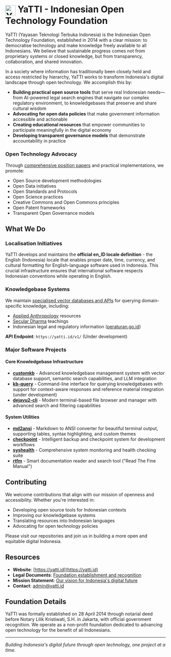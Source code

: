 # <img src="https://yatti.id/images/logo.svg" alt="YaTTI Logo" height="32" style="vertical-align: middle"> YaTTI - Indonesian Open Technology Foundation

YaTTI (Yayasan Teknologi Terbuka Indonesia) is the Indonesian Open Technology Foundation, established in 2014 with a clear mission: to democratise technology and make knowledge freely available to all Indonesians. We believe that sustainable progress comes not from proprietary systems or closed knowledge, but from transparency, collaboration, and shared innovation.

In a society where information has traditionally been closely held and access restricted by hierarchy, YaTTI works to transform Indonesia's digital landscape through open technology. We accomplish this by:

- **Building practical open source tools** that serve real Indonesian needs—from AI-powered legal search engines that navigate our complex regulatory environment, to knowledgebases that preserve and share cultural wisdom
- **Advocating for open data policies** that make government information accessible and actionable
- **Creating educational resources** that empower communities to participate meaningfully in the digital economy
- **Developing transparent governance models** that demonstrate accountability in practice

### Open Technology Advocacy
Through [comprehensive position papers](https://yatti.id/statements/) and practical implementations, we promote:
- Open Source development methodologies
- Open Data initiatives
- Open Standards and Protocols
- Open Science practices
- Creative Commons and Open Commons principles
- Open Patent frameworks
- Transparent Open Governance models

## What We Do

### Localisation Initiatives

YaTTI develops and maintains the **official en_ID locale definition** - the English (Indonesia) locale that enables proper date, time, currency, and cultural formatting for English-language software used in Indonesia. This crucial infrastructure ensures that international software respects Indonesian conventions while operating in English.

### Knowledgebase Systems
We maintain [specialised vector databases and APIs](https://yatti.id/kb/) for querying domain-specific knowledge, including:
- [Applied Anthropology](https://yatti.id/kb/appliedanthropology.php) resources
- [Secular Dharma](https://yatti.id/kb/seculardharma.php) teachings
- Indonesian legal and regulatory information ([peraturan.go.id](https://yatti.id/kb/peraturan.go.id.php))

**API Endpoint**: `https://yatti.id/v1/` (Under development)

### Major Software Projects

#### Core Knowledgebase Infrastructure
- **[customkb](https://github.com/Open-Technology-Foundation/customkb)** - Advanced knowledgebase management system with vector database support, semantic search capabilities, and LLM integration
- **[kb-query](https://github.com/Open-Technology-Foundation/kb-query)** - Command-line interface for querying knowledgebases with support for context-aware responses and reference material integration (under development)
- **[dejavu2-cli](https://github.com/Open-Technology-Foundation/dejavu2-cli)** - Modern terminal-based file browser and manager with advanced search and filtering capabilities

#### System Utilities
- **[md2ansi](https://github.com/Open-Technology-Foundation/md2ansi)** - Markdown to ANSI converter for beautiful terminal output, supporting tables, syntax highlighting, and custom themes
- **[checkpoint](https://github.com/Open-Technology-Foundation/checkpoint)** - Intelligent backup and checkpoint system for development workflows
- **[syshealth](https://github.com/Open-Technology-Foundation/syshealth)** - Comprehensive system monitoring and health checking suite
- **[rtfm](https://github.com/Open-Technology-Foundation/rtfm)** - Smart documentation reader and search tool ("Read The Fine Manual")

## Contributing

We welcome contributions that align with our mission of openness and accessibility. Whether you're interested in:
- Developing open source tools for Indonesian contexts
- Improving our knowledgebase systems
- Translating resources into Indonesian languages
- Advocating for open technology policies

Please visit our repositories and join us in building a more open and equitable digital Indonesia.

## Resources

- **Website**: [https://yatti.id](https://yatti.id)
- **Legal Documents**: [Foundation establishment and recognition](https://yatti.id/legal/)
- **Mission Statement**: [Our vision for Indonesia's digital future](https://yatti.id/statements/mission-statement.php)
- **Contact**: admin@yatti.id

## Foundation Details

YaTTI was formally established on 28 April 2014 through notarial deed before Notary Lilik Kristiwati, S.H. in Jakarta, with official government recognition. We operate as a non-profit foundation dedicated to advancing open technology for the benefit of all Indonesians.

---

*Building Indonesia's digital future through open technology, one project at a time.*
